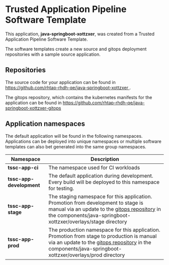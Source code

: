 # Trusted Application Pipeline Software Template

This application, **java-springboot-xottzxer**, was created from a Trusted Application Pipeline Software Template.

The software templates create a new source and gitops deployment repositories with a sample source application. 

## Repositories

The source code for your application can be found in [https://github.com/rhtap-rhdh-qe/java-springboot-xottzxer ](https://github.com/rhtap-rhdh-qe/java-springboot-xottzxer ).
 
The gitops repository, which contains the kubernetes manifests for the application can be found in 
[https://github.com/rhtap-rhdh-qe/java-springboot-xottzxer-gitops ](https://github.com/rhtap-rhdh-qe/java-springboot-xottzxer-gitops ) 

## Application namespaces 

The default application will be found in the following namespaces. Applications can be deployed into unique namespaces or multiple software templates can also bet generated into the same group namespaces.  

|  Namespace   |  Description   |  
| -------- | -------- |
| **tssc-app-ci** | The namespace used for CI workloads |
| **tssc-app-development** | The default application during development. Every build will be deployed to this namespace for testing. |
| **tssc-app-stage** | The staging namespace for this application. Promotion from development to stage is manual via an update to the [gitops repository](https://github.com/rhtap-rhdh-qe/java-springboot-xottzxer-gitops ) in the components/java-springboot-xottzxer/overlays/stage directory |
| **tssc-app-prod** | The production namespace for this application. Promotion from stage to production is manual via an update to the [gitops repository](https://github.com/rhtap-rhdh-qe/java-springboot-xottzxer-gitops ) in the components/java-springboot-xottzxer/overlays/prod directory |